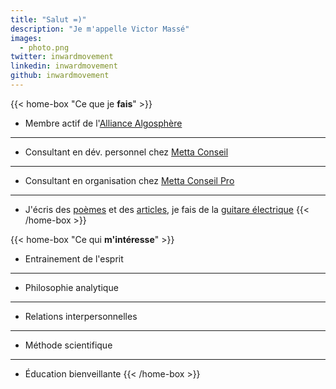 ```yaml
---
title: "Salut =)"
description: "Je m'appelle Victor Massé"
images:
  - photo.png
twitter: inwardmovement
linkedin: inwardmovement
github: inwardmovement
---
```


{{< home-box "Ce que je **fais**" >}}
- Membre actif de l'[Alliance Algosphère](https://algosphere.org/fr)

---

- Consultant en dév. personnel chez [Metta Conseil](https://mettaconseil.fr)

---

- Consultant en organisation chez [Metta Conseil Pro](https://pro.mettaconseil.fr)

---

- J'écris des [poèmes](poemes) et des [articles](articles), je fais de la [guitare électrique](https://www.youtube.com/user/arkay38/videos)
{{< /home-box >}}

{{< home-box "Ce qui **m'intéresse**" >}}
- Entrainement de l'esprit

---

- Philosophie analytique

---

- Relations interpersonnelles

---

- Méthode scientifique

---

- Éducation bienveillante
{{< /home-box >}}
